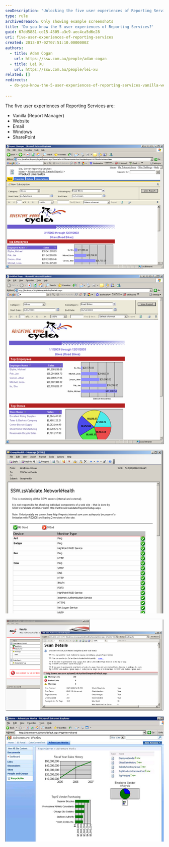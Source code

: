 ```yaml
---
seoDescription: "Unlocking the five user experiences of Reporting Services, including Vanilla, Website, Email, Windows, and SharePoint."
type: rule
archivedreason: Only showing example screenshots
title: 'Do you know the 5 user experiences of Reporting Services?'
guid: 67dd5881-cd15-4305-a3c9-aec4ca5d6e28
uri: five-user-experiences-of-reporting-services
created: 2013-07-02T07:51:10.0000000Z
authors:
  - title: Adam Cogan
    url: https://ssw.com.au/people/adam-cogan
  - title: Lei Xu
    url: https://ssw.com.au/people/lei-xu
related: []
redirects:
  - do-you-know-the-5-user-experiences-of-reporting-services-vanilla-website-email-windows-and-sharepoint

---
```


The five user experiences of Reporting Services are:

* Vanilla (Report Manager)
* Website
* Email
* Windows
* SharePoint

<!--endintro-->

![Figure: Vanilla user experience](ReportingServicesVanillaExample.jpg)

![Figure: Website user experience](ReportingServicesWebsiteUExample.jpg)

![Figure: Email user experience](ReportingServicesEmailUExample.jpg)

![Figure: Windows user experience](ReportingServicesWindowsUExample.jpg)

![Figure: SharePoint user experience](ReportingServicesSharePointReportingUI.jpg)
